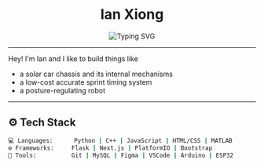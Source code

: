 <h1 align="center">Ian Xiong </h1>

<p align="center">
  <img src="https://readme-typing-svg.demolab.com?font=Fira+Code&size=30&duration=3000&pause=1000&color=00BFFF&center=true&vCenter=true&width=435&lines=Welcome!;SYDE+@+UWaterloo;Structures+@+Midsun" alt="Typing SVG" />
</p>

---
Hey! I'm Ian and I like to build things like
- a solar car chassis and its internal mechanisms
- a low-cost accurate sprint timing system
- a posture-regulating robot

---

## ⚙️ Tech Stack

```bash
💻 Languages:      Python | C++ | JavaScript | HTML/CSS | MATLAB  
⚙️ Frameworks:     Flask | Next.js | PlatformIO | Bootstrap  
🧰 Tools:          Git | MySQL | Figma | VSCode | Arduino | ESP32  
